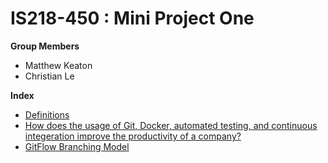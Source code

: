 # IS218-450 : Mini Project One

**Group Members**
* Matthew Keaton
* Christian Le

**Index**
* [Definitions](https://github.com/cl598/IS218-Mini-Project-One/blob/master/DEFINITIONS.md)
* [How does the usage of Git, Docker, automated testing, and continuous integeration improve the productivity of a company?](https://github.com/cl598/IS218-Mini-Project-One/blob/master/BENEFITS.md) 
* [GitFlow Branching Model](https://github.com/cl598/IS218-Mini-Project-One/blob/master/GITFLOW%20MODEL.md)
